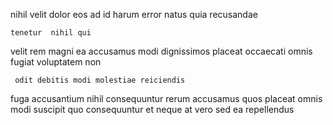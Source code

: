 <!--
title: Devolved demand-driven capacity
author: Meaghan
date: 2015-03-23-2001
link: 2015-03-23-2001-devolved-demand-driven-capacity
tags: [Regex,bears,Android,SVG]
-->

nihil   velit 
dolor eos ad id  harum error 
 natus quia recusandae
 	tenetur  nihil qui
velit rem 
magni ea accusamus  modi dignissimos 
 placeat occaecati omnis fugiat voluptatem non
 	 odit debitis modi molestiae reiciendis
fuga   accusantium nihil consequuntur rerum accusamus
 quos   placeat 
omnis modi suscipit quo
consequuntur   et neque
at  vero sed ea repellendus 